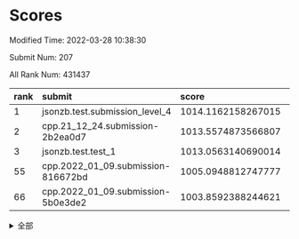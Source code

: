 # Scores

Modified Time: 2022-03-28 10:38:30

Submit Num: 207

All Rank Num: 431437

| rank |               submit               |       score        |       sigma        | pk_num |
| :--- | :--------------------------------- | :----------------- | :----------------- | :----- |
| 1    | jsonzb.test.submission_level_4     | 1014.1162158267015 | 0.8106656895460078 | 8337   |
| 2    | cpp.21_12_24.submission-2b2ea0d7   | 1013.5574873566807 | 0.8097065149403115 | 8339   |
| 3    | jsonzb.test.test_1                 | 1013.0563140690014 | 0.8295090222422098 | 8338   |
| 55   | cpp.2022_01_09.submission-816672bd | 1005.0948812747777 | 0.7271838672612778 | 8334   |
| 66   | cpp.2022_01_09.submission-5b0e3de2 | 1003.8592388244621 | 0.7185506805126253 | 8334   |


<details>
<summary>全部</summary>

| rank |                 submit                 |       score        |       sigma        | pk_num |
| :--- | :------------------------------------- | :----------------- | :----------------- | :----- |
| 1    | jsonzb.test.submission_level_4         | 1014.1162158267015 | 0.8106656895460078 | 8337   |
| 2    | cpp.21_12_24.submission-2b2ea0d7       | 1013.5574873566807 | 0.8097065149403115 | 8339   |
| 3    | jsonzb.test.test_1                     | 1013.0563140690014 | 0.8295090222422098 | 8338   |
| 4    | gobigger.level_3.submission_level_3_33 | 1012.5284340084652 | 0.8166703588677823 | 8343   |
| 5    | gobigger.level_3.submission_level_3_19 | 1012.3710849633713 | 0.7790709185461644 | 8337   |
| 6    | gobigger.level_3.submission_level_3_39 | 1011.3563184830448 | 0.7610721634373572 | 8339   |
| 7    | gobigger.level_3.submission_level_3_43 | 1011.2288676172093 | 0.7334791644032237 | 8337   |
| 8    | gobigger.level_3.submission_level_3_22 | 1011.1842751401306 | 0.8035784034701929 | 8338   |
| 9    | gobigger.level_3.submission_level_3_10 | 1011.1815900954709 | 0.7467771571264398 | 8336   |
| 10   | gobigger.level_3.submission_level_3_0  | 1011.1054013110089 | 0.7773810532555527 | 8334   |
| 11   | gobigger.level_3.submission_level_3_1  | 1011.0742098685273 | 0.7692850729380366 | 8334   |
| 12   | gobigger.level_3.submission_level_3_17 | 1010.9268772715561 | 0.7367752878870812 | 8337   |
| 13   | gobigger.level_3.submission_level_3_16 | 1010.9238655515471 | 0.7860437527834959 | 8341   |
| 14   | gobigger.level_3.submission_level_3_48 | 1010.8381955465576 | 0.7554422482756714 | 8334   |
| 15   | gobigger.level_3.submission_level_3_2  | 1010.7724106287543 | 0.7824686714129953 | 8339   |
| 16   | gobigger.level_3.submission_level_3_40 | 1010.7713618115453 | 0.7540559215289269 | 8332   |
| 17   | gobigger.level_3.submission_level_3_25 | 1010.7009970870729 | 0.7625583460321178 | 8339   |
| 18   | gobigger.level_3.submission_level_3_24 | 1010.5399832410538 | 0.7570436613832418 | 8337   |
| 19   | gobigger.level_3.submission_level_3_47 | 1010.5229527763668 | 0.7619120577941566 | 8338   |
| 20   | gobigger.level_3.submission_level_3_7  | 1010.4648378487466 | 0.7489440010161844 | 8338   |
| 21   | gobigger.level_3.submission_level_3_9  | 1010.4363213528892 | 0.7743977603574228 | 8333   |
| 22   | gobigger.level_3.submission_level_3_6  | 1010.3938990283982 | 0.7535015019205095 | 8335   |
| 23   | gobigger.level_3.submission_level_3_15 | 1010.3616227155336 | 0.7735316855155026 | 8337   |
| 24   | gobigger.level_3.submission_level_3_12 | 1010.3370120004686 | 0.7391203406394803 | 8340   |
| 25   | gobigger.level_3.submission_level_3_21 | 1010.2960175966136 | 0.7748508990653761 | 8341   |
| 26   | gobigger.level_3.submission_level_3_45 | 1010.2676215812636 | 0.7573131732090093 | 8330   |
| 27   | gobigger.level_3.submission_level_3_27 | 1010.2173726109465 | 0.7636102768010791 | 8339   |
| 28   | gobigger.level_3.submission_level_3_31 | 1010.0711898143587 | 0.7465217925039098 | 8337   |
| 29   | gobigger.level_3.submission_level_3_44 | 1010.0695088920244 | 0.7568355802554071 | 8340   |
| 30   | gobigger.level_3.submission_level_3_20 | 1009.9490516587854 | 0.7459588724708276 | 8340   |
| 31   | gobigger.level_3.submission_level_3_8  | 1009.8609310348645 | 0.7835734379855284 | 8330   |
| 32   | gobigger.level_3.submission_level_3_46 | 1009.854207377162  | 0.7622241184044455 | 8335   |
| 33   | gobigger.level_3.submission_level_3_41 | 1009.8380627864542 | 0.7683263774792443 | 8339   |
| 34   | gobigger.level_3.submission_level_3_38 | 1009.7530520165185 | 0.7446843824973036 | 8335   |
| 35   | gobigger.level_3.submission_level_3_36 | 1009.6581271805194 | 0.7538147685171702 | 8333   |
| 36   | gobigger.level_3.submission_level_3_34 | 1009.6396019708492 | 0.7502359889167225 | 8333   |
| 37   | gobigger.level_3.submission_level_3_13 | 1009.6175910645662 | 0.7770493117439727 | 8337   |
| 38   | gobigger.level_3.submission_level_3_23 | 1009.6097017979637 | 0.7434062134118478 | 8333   |
| 39   | gobigger.level_3.submission_level_3_32 | 1009.5911415814016 | 0.7547362786456079 | 8336   |
| 40   | gobigger.level_3.submission_level_3_11 | 1009.5592384789239 | 0.7564341555861219 | 8336   |
| 41   | gobigger.level_3.submission_level_3_14 | 1009.4207363192799 | 0.7504316373486267 | 8339   |
| 42   | gobigger.level_3.submission_level_3_5  | 1009.413454374405  | 0.7560543914878557 | 8340   |
| 43   | gobigger.level_3.submission_level_3_28 | 1009.2999994940022 | 0.7375760987259482 | 8334   |
| 44   | gobigger.level_3.submission_level_3_29 | 1009.2973795498199 | 0.7629667069217707 | 8339   |
| 45   | gobigger.level_3.submission_level_3_49 | 1009.2057879890136 | 0.7572663792498416 | 8334   |
| 46   | gobigger.level_3.submission_level_3_37 | 1009.159977503149  | 0.755400745093986  | 8335   |
| 47   | gobigger.level_3.submission_level_3_4  | 1009.1423868002194 | 0.7630912603597622 | 8334   |
| 48   | gobigger.level_3.submission_level_3_30 | 1009.1187173590239 | 0.7547867052413908 | 8339   |
| 49   | gobigger.level_3.submission_level_3_35 | 1009.0450513178458 | 0.7315741949004114 | 8333   |
| 50   | gobigger.level_3.submission_level_3_3  | 1009.0288146481622 | 0.73550269571879   | 8340   |
| 51   | gobigger.level_3.submission_level_3_26 | 1008.9584873206508 | 0.7409927181750755 | 8339   |
| 52   | gobigger.level_3.submission_level_3_18 | 1008.9080460587446 | 0.7596430776424832 | 8341   |
| 53   | gobigger.level_3.submission_level_3_42 | 1008.4649159842463 | 0.7287109546683731 | 8332   |
| 54   | gobigger.level_1.submission_level_1_8  | 1005.1451321434373 | 0.7272081048573584 | 8343   |
| 55   | cpp.2022_01_09.submission-816672bd     | 1005.0948812747777 | 0.7271838672612778 | 8334   |
| 56   | gobigger.level_1.submission_level_1_23 | 1004.8932568232768 | 0.720427244472443  | 8336   |
| 57   | gobigger.level_1.submission_level_1_36 | 1004.7806205373996 | 0.7220896367686181 | 8339   |
| 58   | gobigger.level_1.submission_level_1_33 | 1004.6019810779453 | 0.7290476555518297 | 8335   |
| 59   | gobigger.level_1.submission_level_1_32 | 1004.5353996368632 | 0.716876004279782  | 8330   |
| 60   | gobigger.level_1.submission_level_1_28 | 1004.4344983423433 | 0.7184996410615024 | 8332   |
| 61   | gobigger.level_1.submission_level_1_25 | 1004.4335431704847 | 0.7211701493211701 | 8346   |
| 62   | gobigger.level_1.submission_level_1_4  | 1004.3382515622159 | 0.7265616932048317 | 8335   |
| 63   | gobigger.level_1.submission_level_1_27 | 1004.2247765023711 | 0.7176783567933789 | 8335   |
| 64   | gobigger.level_1.submission_level_1_44 | 1004.0161183052338 | 0.7298577838690959 | 8337   |
| 65   | gobigger.level_1.submission_level_1_1  | 1003.8612306210449 | 0.7127193593108708 | 8332   |
| 66   | cpp.2022_01_09.submission-5b0e3de2     | 1003.8592388244621 | 0.7185506805126253 | 8334   |
| 67   | gobigger.level_1.submission_level_1_47 | 1003.707246122968  | 0.7250045945750563 | 8338   |
| 68   | gobigger.level_1.submission_level_1_46 | 1003.6466951855762 | 0.7319965853964132 | 8338   |
| 69   | gobigger.level_1.submission_level_1_6  | 1003.6428872854392 | 0.7112821455790251 | 8339   |
| 70   | gobigger.level_1.submission_level_1_30 | 1003.6295986152178 | 0.719797206579192  | 8334   |
| 71   | gobigger.level_1.submission_level_1_34 | 1003.6015816978877 | 0.7124115269978967 | 8340   |
| 72   | gobigger.level_1.submission_level_1_45 | 1003.5970809596532 | 0.7116648838460874 | 8332   |
| 73   | gobigger.level_1.submission_level_1_29 | 1003.583220251643  | 0.7249082599083762 | 8339   |
| 74   | gobigger.level_1.submission_level_1_35 | 1003.5250655125606 | 0.7143538822123832 | 8336   |
| 75   | gobigger.level_1.submission_level_1_38 | 1003.5126451455172 | 0.7173296086003635 | 8337   |
| 76   | gobigger.level_1.submission_level_1_48 | 1003.3670776656032 | 0.7106955327523039 | 8340   |
| 77   | gobigger.level_1.submission_level_1_0  | 1003.3322477144274 | 0.7081498331072708 | 8339   |
| 78   | gobigger.level_1.submission_level_1_20 | 1003.2659112860206 | 0.7200544346322756 | 8340   |
| 79   | gobigger.level_1.submission_level_1_17 | 1003.1902531011758 | 0.7376690022033702 | 8335   |
| 80   | gobigger.level_1.submission_level_1_41 | 1003.1307309287571 | 0.7233873620965836 | 8335   |
| 81   | gobigger.level_1.submission_level_1_14 | 1003.0447036844749 | 0.7140617550208315 | 8341   |
| 82   | gobigger.level_1.submission_level_1_37 | 1003.0291314036771 | 0.7010156738069374 | 8340   |
| 83   | gobigger.level_1.submission_level_1_2  | 1003.025621893224  | 0.7248661960516154 | 8336   |
| 84   | gobigger.level_1.submission_level_1_12 | 1003.0084059434378 | 0.719419646276172  | 8333   |
| 85   | gobigger.level_1.submission_level_1_43 | 1002.9930709515638 | 0.7165662840322248 | 8335   |
| 86   | gobigger.level_1.submission_level_1_5  | 1002.9659784734692 | 0.7131001024035873 | 8337   |
| 87   | gobigger.level_1.submission_level_1_22 | 1002.9111790798613 | 0.7178706344066044 | 8339   |
| 88   | gobigger.level_1.submission_level_1_18 | 1002.8804173004094 | 0.7062845635590792 | 8333   |
| 89   | gobigger.level_1.submission_level_1_3  | 1002.878321412955  | 0.7012650169904157 | 8338   |
| 90   | gobigger.level_1.submission_level_1_11 | 1002.8084176753706 | 0.7144368177908609 | 8335   |
| 91   | gobigger.level_1.submission_level_1_24 | 1002.7947399267234 | 0.7091234913530765 | 8338   |
| 92   | gobigger.level_1.submission_level_1_31 | 1002.6875598242428 | 0.709559884115254  | 8339   |
| 93   | gobigger.level_1.submission_level_1_42 | 1002.6417824434113 | 0.7192159748958631 | 8337   |
| 94   | gobigger.level_1.submission_level_1_13 | 1002.6029677837877 | 0.719669495657016  | 8337   |
| 95   | gobigger.level_1.submission_level_1_15 | 1002.563833373708  | 0.7185793366109807 | 8337   |
| 96   | gobigger.level_1.submission_level_1_39 | 1002.5473174596416 | 0.7185548273528111 | 8342   |
| 97   | gobigger.level_1.submission_level_1_21 | 1002.4983650896235 | 0.7166666092967955 | 8338   |
| 98   | gobigger.level_1.submission_level_1_26 | 1002.4153570949188 | 0.7185755280777578 | 8338   |
| 99   | gobigger.level_1.submission_level_1_9  | 1002.3764431509604 | 0.7022704716441699 | 8336   |
| 100  | gobigger.level_1.submission_level_1_49 | 1002.374472924363  | 0.709581929322406  | 8336   |
| 101  | gobigger.level_1.submission_level_1_16 | 1002.3532362140994 | 0.7182674414777852 | 8340   |
| 102  | gobigger.level_1.submission_level_1_10 | 1001.8954712711794 | 0.7125457482755957 | 8339   |
| 103  | gobigger.level_1.submission_level_1_7  | 1001.6257088819943 | 0.7301482274328311 | 8335   |
| 104  | gobigger.level_1.submission_level_1_40 | 1001.4464352224747 | 0.7063995351317089 | 8343   |
| 105  | gobigger.level_1.submission_level_1_19 | 1001.3993932118381 | 0.705706043393406  | 8337   |
| 106  | gobigger.random.submission_random_26   | 997.6746209469237  | 0.7115019643807876 | 8341   |
| 107  | gobigger.random.submission_random_27   | 997.6464858969422  | 0.7082571581269022 | 8335   |
| 108  | gobigger.random.submission_random_41   | 997.2886356469509  | 0.7094249420317782 | 8337   |
| 109  | gobigger.random.submission_random_45   | 997.2354475247477  | 0.7119257673117945 | 8337   |
| 110  | gobigger.random.submission_random_39   | 996.9958856997904  | 0.7072137074516772 | 8340   |
| 111  | gobigger.random.submission_random_49   | 996.8887674298084  | 0.6974458034731925 | 8338   |
| 112  | gobigger.random.submission_random_9    | 996.8521325759914  | 0.7132514100395464 | 8338   |
| 113  | gobigger.random.submission_random_12   | 996.6772016789945  | 0.7093846712297409 | 8335   |
| 114  | gobigger.random.submission_random_10   | 996.6155413177897  | 0.7223148383873668 | 8336   |
| 115  | gobigger.random.submission_random_7    | 996.6086680358288  | 0.7185200441448326 | 8340   |
| 116  | gobigger.random.submission_random_8    | 996.5977083315948  | 0.7088678097471554 | 8334   |
| 117  | gobigger.random.submission_random_18   | 996.4370933075369  | 0.7276096403314886 | 8334   |
| 118  | gobigger.random.submission_random_44   | 996.3019678902801  | 0.719108419636534  | 8335   |
| 119  | gobigger.random.submission_random_47   | 996.2768382078879  | 0.702997199994118  | 8336   |
| 120  | gobigger.random.submission_random_46   | 996.1167821193875  | 0.7095597771164124 | 8341   |
| 121  | gobigger.random.submission_random_35   | 996.0702942852723  | 0.7148767831135197 | 8333   |
| 122  | gobigger.random.submission_random_13   | 996.0382252055493  | 0.7188287677987018 | 8335   |
| 123  | gobigger.random.submission_random_28   | 996.0117844586143  | 0.7081432456461398 | 8336   |
| 124  | gobigger.random.submission_random_22   | 995.9850818206983  | 0.7082164595800567 | 8339   |
| 125  | gobigger.random.submission_random_1    | 995.9792310080438  | 0.7134331527539295 | 8337   |
| 126  | gobigger.random.submission_random_43   | 995.97394707693    | 0.7134312386712637 | 8338   |
| 127  | gobigger.random.submission_random_34   | 995.9277600358349  | 0.705228517893328  | 8334   |
| 128  | gobigger.random.submission_random_31   | 995.8512761299812  | 0.6985706454292906 | 8336   |
| 129  | gobigger.random.submission_random_29   | 995.8437475552823  | 0.710577364842793  | 8336   |
| 130  | gobigger.random.submission_random_24   | 995.8375228653465  | 0.724594642978882  | 8342   |
| 131  | gobigger.random.submission_random_20   | 995.802801679905   | 0.694570367092227  | 8335   |
| 132  | gobigger.random.submission_random_16   | 995.7895906490911  | 0.6979708459333926 | 8330   |
| 133  | gobigger.random.submission_random_17   | 995.715189099754   | 0.7141013415614372 | 8340   |
| 134  | gobigger.random.submission_random_4    | 995.7101519839225  | 0.7104481623145105 | 8335   |
| 135  | gobigger.random.submission_random_36   | 995.6982531239292  | 0.7183356055009115 | 8336   |
| 136  | gobigger.random.submission_random_38   | 995.6969502971923  | 0.7101025129079844 | 8336   |
| 137  | gobigger.random.submission_random_30   | 995.6644955907489  | 0.7208922431635678 | 8333   |
| 138  | gobigger.random.submission_random_14   | 995.5598113200289  | 0.6972818629765508 | 8336   |
| 139  | gobigger.random.submission_random_19   | 995.5326120498848  | 0.7249206764148874 | 8335   |
| 140  | gobigger.random.submission_random_23   | 995.5147348727486  | 0.7097127535019441 | 8338   |
| 141  | gobigger.random.submission_random_21   | 995.4918312362274  | 0.7080228974361668 | 8342   |
| 142  | gobigger.random.submission_random_2    | 995.4773497993144  | 0.7050327204023766 | 8341   |
| 143  | gobigger.random.submission_random_37   | 995.448742800612   | 0.7086645040129135 | 8332   |
| 144  | gobigger.random.submission_random_32   | 995.4202000005353  | 0.7104250895542775 | 8339   |
| 145  | gobigger.random.submission_random_11   | 995.4183919070337  | 0.7125461003903207 | 8335   |
| 146  | gobigger.random.submission_random_48   | 995.4073024467589  | 0.7132881184265317 | 8336   |
| 147  | gobigger.random.submission_random_42   | 995.2313615877521  | 0.7172669889447428 | 8335   |
| 148  | gobigger.random.submission_random_40   | 995.1778340512507  | 0.714355123858328  | 8339   |
| 149  | gobigger.random.submission_random_6    | 995.0856293351909  | 0.723723303162326  | 8343   |
| 150  | gobigger.random.submission_random_3    | 995.0738944478136  | 0.7044847454169534 | 8335   |
| 151  | gobigger.random.submission_random_0    | 994.8475825031394  | 0.7188122474411357 | 8338   |
| 152  | gobigger.random.submission_random_15   | 994.6017220610964  | 0.7324127384356023 | 8340   |
| 153  | gobigger.random.submission_random_5    | 994.554334614267   | 0.7266989832069538 | 8336   |
| 154  | gobigger.random.submission_random_33   | 994.4636811579074  | 0.7307373695922109 | 8332   |
| 155  | gobigger.random.submission_random_25   | 994.3895805953103  | 0.723322956673535  | 8337   |
| 156  | gobigger.level_2.submission_level_2_0  | 993.6527226629247  | 0.7305299248243545 | 8337   |
| 157  | gobigger.level_2.submission_level_2_28 | 993.494510589449   | 0.7290419743239543 | 8331   |
| 158  | gobigger.level_2.submission_level_2_30 | 993.4365219356056  | 0.7246008715855158 | 8338   |
| 159  | gobigger.level_2.submission_level_2_6  | 993.393048491697   | 0.748413419229591  | 8333   |
| 160  | gobigger.level_2.submission_level_2_47 | 993.35128112128    | 0.7236863400877654 | 8335   |
| 161  | gobigger.level_2.submission_level_2_9  | 993.333535173368   | 0.7213957654721945 | 8337   |
| 162  | gobigger.level_2.submission_level_2_13 | 993.2489468414275  | 0.7563352821961432 | 8338   |
| 163  | gobigger.level_2.submission_level_2_27 | 993.0922037908737  | 0.7368909090414623 | 8337   |
| 164  | gobigger.level_2.submission_level_2_31 | 993.0912335768476  | 0.7443010816893693 | 8339   |
| 165  | gobigger.level_2.submission_level_2_2  | 993.0691853896296  | 0.7280993835396434 | 8339   |
| 166  | gobigger.level_2.submission_level_2_5  | 992.962465027979   | 0.7371786934188103 | 8337   |
| 167  | gobigger.level_2.submission_level_2_21 | 992.9566136568282  | 0.7500712365371367 | 8338   |
| 168  | gobigger.level_2.submission_level_2_33 | 992.8812857006801  | 0.7182438120334027 | 8337   |
| 169  | gobigger.level_2.submission_level_2_39 | 992.8522006056315  | 0.7386416848142157 | 8336   |
| 170  | gobigger.level_2.submission_level_2_3  | 992.8072323460564  | 0.7360638122460686 | 8336   |
| 171  | gobigger.level_2.submission_level_2_12 | 992.6781664862908  | 0.7295997710414054 | 8341   |
| 172  | gobigger.level_2.submission_level_2_7  | 992.642272525284   | 0.7239379140823392 | 8337   |
| 173  | gobigger.level_2.submission_level_2_8  | 992.6388812159518  | 0.746503566559311  | 8337   |
| 174  | gobigger.level_2.submission_level_2_4  | 992.6189742157799  | 0.7483705707754164 | 8335   |
| 175  | gobigger.level_2.submission_level_2_19 | 992.5949144154819  | 0.7646632253623135 | 8338   |
| 176  | gobigger.level_2.submission_level_2_32 | 992.5275602638698  | 0.7244287272904212 | 8343   |
| 177  | gobigger.level_2.submission_level_2_49 | 992.494678114875   | 0.7511892602555666 | 8337   |
| 178  | gobigger.level_2.submission_level_2_25 | 992.483186052173   | 0.7374649969138964 | 8336   |
| 179  | gobigger.level_2.submission_level_2_45 | 992.4785134561016  | 0.7356968271953609 | 8339   |
| 180  | gobigger.level_2.submission_level_2_1  | 992.464219134046   | 0.7563125905604302 | 8331   |
| 181  | gobigger.level_2.submission_level_2_43 | 992.4460511417113  | 0.751732059057159  | 8338   |
| 182  | gobigger.level_2.submission_level_2_29 | 992.3177306273067  | 0.7375059715320649 | 8336   |
| 183  | gobigger.level_2.submission_level_2_38 | 992.3136613834675  | 0.7517084770549888 | 8341   |
| 184  | gobigger.level_2.submission_level_2_22 | 992.1489672763216  | 0.7330706686545244 | 8337   |
| 185  | gobigger.level_2.submission_level_2_34 | 991.9782727704428  | 0.7519717184417579 | 8337   |
| 186  | gobigger.level_2.submission_level_2_46 | 991.9740406379527  | 0.749336262974658  | 8341   |
| 187  | gobigger.level_2.submission_level_2_44 | 991.9590591429873  | 0.7272238165476542 | 8339   |
| 188  | gobigger.level_2.submission_level_2_17 | 991.7811359431411  | 0.7573864924818359 | 8335   |
| 189  | gobigger.level_2.submission_level_2_18 | 991.7187762335565  | 0.7449634654737615 | 8336   |
| 190  | gobigger.level_2.submission_level_2_26 | 991.6940493772432  | 0.7525929162494961 | 8337   |
| 191  | gobigger.level_2.submission_level_2_40 | 991.6918713878141  | 0.7650256889801865 | 8336   |
| 192  | gobigger.level_2.submission_level_2_16 | 991.4951067747132  | 0.7307323915179225 | 8341   |
| 193  | gobigger.level_2.submission_level_2_48 | 991.395543845763   | 0.7358650422338826 | 8337   |
| 194  | gobigger.level_2.submission_level_2_10 | 991.3372845806529  | 0.76271560263107   | 8336   |
| 195  | gobigger.level_2.submission_level_2_35 | 991.3242572784377  | 0.74967180730041   | 8337   |
| 196  | gobigger.level_2.submission_level_2_41 | 991.2629216887905  | 0.7458401240560566 | 8333   |
| 197  | gobigger.level_2.submission_level_2_23 | 991.1562781771893  | 0.7580843775970011 | 8338   |
| 198  | gobigger.level_2.submission_level_2_24 | 991.1030584403279  | 0.7533068164739576 | 8341   |
| 199  | gobigger.level_2.submission_level_2_15 | 991.0987244743764  | 0.7462809589714854 | 8339   |
| 200  | gobigger.level_2.submission_level_2_37 | 990.9338237628968  | 0.7516776728518286 | 8340   |
| 201  | gobigger.level_2.submission_level_2_42 | 990.8478332569708  | 0.752938117573076  | 8339   |
| 202  | gobigger.level_2.submission_level_2_36 | 990.8272654743405  | 0.7561609180821179 | 8335   |
| 203  | gobigger.level_2.submission_level_2_11 | 990.6786997414664  | 0.7421981351098025 | 8338   |
| 204  | gobigger.level_2.submission_level_2_20 | 990.1743016409325  | 0.7828554901318511 | 8340   |
| 205  | gobigger.level_2.submission_level_2_14 | 989.6021079023583  | 0.7842919788890793 | 8336   |
| 206  | gobigger.none.submission_none_0        | 977.6003889342081  | 1.4167387129716182 | 8337   |
| 207  | gobigger.none.submission_none_1        | 977.2347914951339  | 1.473977256656734  | 8338   |

</details>